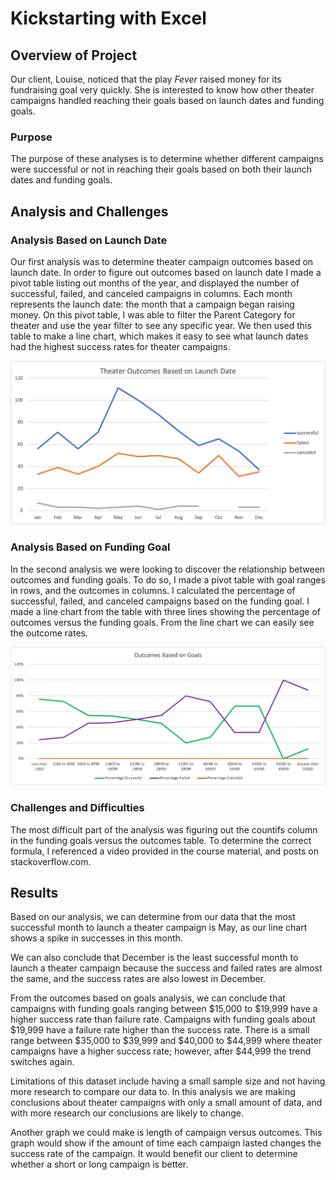 # Kickstarting with Excel

## Overview of Project

Our client, Louise, noticed that the play *Fever* raised money for its fundraising goal very quickly. She is interested to know how other theater campaigns handled reaching their goals based on launch dates and funding goals.

### Purpose

The purpose of these analyses is to determine whether different campaigns were successful or not in reaching their goals based on both their launch dates and funding goals. 

## Analysis and Challenges

### Analysis Based on Launch Date
Our first analysis was to determine theater campaign outcomes based on launch date. In order to figure out outcomes based on launch date I made a pivot table listing out months of the year, and displayed the number of successful, failed, and canceled campaigns in columns. Each month represents the launch date: the month that a campaign began raising money. On this pivot table, I was able to filter the Parent Category for theater and use the year filter to see any specific year. We then used this table to make a line chart, which makes it easy to see what launch dates had the highest success rates for theater campaigns.

![image info](./resources/Theater_Outcomes_vs_Launch.png)

### Analysis Based on Funding Goal
In the second analysis we were looking to discover the relationship between outcomes and funding goals. To do so, I made a pivot table with goal ranges in rows, and the outcomes in columns. I calculated the percentage of successful, failed, and canceled campaigns based on the funding goal. I made a line chart from the table with three lines showing the percentage of outcomes versus the funding goals. From the line chart we can easily see the outcome rates.


![image info](./resources/Outcomes_vs_Goals.png)

### Challenges and Difficulties
The most difficult part of the analysis was figuring out the countifs column in the funding goals versus the outcomes table. To determine the correct formula, I referenced a video provided in the course material, and posts on stackoverflow.com.

## Results

Based on our analysis, we can determine from our data that the most successful month to launch a theater campaign is May, as our line chart shows a spike in successes in this month.

We can also conclude that December is the least successful month to launch a theater campaign because the success and failed rates are almost the same, and the success rates are also lowest in December.

From the outcomes based on goals analysis, we can conclude that campaigns with funding goals ranging between $15,000 to $19,999 have a higher success rate than failure rate. Campaigns with funding goals about $19,999 have a failure rate higher than the success rate. There is a small range between $35,000 to $39,999 and $40,000 to $44,999 where theater campaigns have a higher success rate; however, after $44,999 the trend switches again.

Limitations of this dataset include having a small sample size and not having more research to compare our data to. In this analysis we are making conclusions about theater campaigns with only a small amount of data, and with more research our conclusions are likely to change.

Another graph we could make is length of campaign versus outcomes. This graph would show if the amount of time each campaign lasted changes the success rate of the campaign. It would benefit our client to determine whether a short or long campaign is better.

